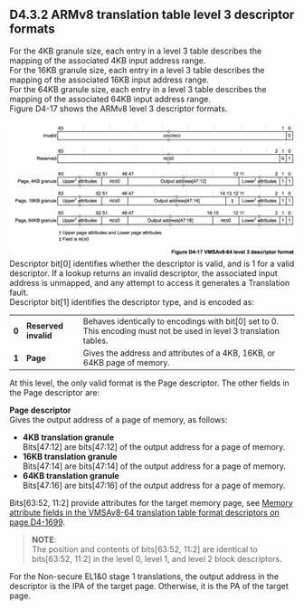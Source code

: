## D4.3.2 ARMv8 translation table level 3 descriptor formats

For the 4KB granule size, each entry in a level 3 table describes the mapping of the associated 4KB input address range.  
For the 16KB granule size, each entry in a level 3 table describes the mapping of the associated 16KB input address range.  
For the 64KB granule size, each entry in a level 3 table describes the mapping of the associated 64KB input address range.  
Figure D4-17 shows the ARMv8 level 3 descriptor formats.

![](figure_d4_17.png)
Descriptor bit[0] identifies whether the descriptor is valid, and is 1 for a valid descriptor. If a lookup returns an invalid descriptor, the associated input address is unmapped, and any attempt to access it generates a Translation fault.  
Descriptor bit[1] identifies the descriptor type, and is encoded as:  

||||
| -- | -- | -- |
|**0**|**Reserved invalid**|Behaves identically to encodings with bit[0] set to 0.  This encoding must not be used in level 3 translation tables.|
|**1**|**Page**|Gives the address and attributes of a 4KB, 16KB, or 64KB page of memory.|

At this level, the only valid format is the Page descriptor. The other fields in the Page descriptor are:  

**Page descriptor**  
Gives the output address of a page of memory, as follows:  
- **4KB translation granule**  
Bits[47:12] are bits[47:12] of the output address for a page of memory.  
- **16KB translation granule**  
Bits[47:14] are bits[47:14] of the output address for a page of memory.  
- **64KB translation granule**  
Bits[47:16] are bits[47:16] of the output address for a page of memory.  

Bits[63:52, 11:2] provide attributes for the target memory page, see [Memory attribute fields in the VMSAv8-64 translation table format descriptors on page D4-1699](#).


> **NOTE**:  
> The position and contents of bits[63:52, 11:2] are identical to bits[63:52, 11:2] in the level 0, level 1, and level 2 block descriptors.

For the Non-secure EL1&0 stage 1 translations, the output address in the descriptor is the IPA of the target page. Otherwise, it is the PA of the target page.

